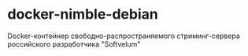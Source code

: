 # docker-nimble-debian
Docker-контейнер свободно-распространяемого стриминг-сервера российского разработчика "Softvelum"
